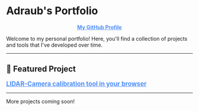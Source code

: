 # Adraub's Portfolio

<p align="center">
  <a href="https://github.com/Adraub" target="_blank" style="color:#4F8EF7; font-weight:bold;">My GitHub Profile</a>
</p>

Welcome to my personal portfolio! Here, you'll find a collection of projects and tools that I've developed over time.

---

## 🚀 Featured Project

<a href="https://lidar-camera-calibration-tool.lovable.app/" target="_blank" style="color:#4F8EF7; font-weight:bold; font-size:1.2em;">
  LIDAR-Camera calibration tool in your browser
</a>

---

More projects coming soon!
